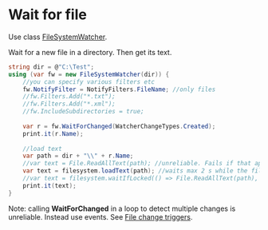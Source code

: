 # Wait for file
Use class <a href='https://www.google.com/search?q=System.IO.FileSystemWatcher+class'>FileSystemWatcher</a>.

Wait for a new file in a directory. Then get its text.

```csharp
string dir = @"C:\Test";
using (var fw = new FileSystemWatcher(dir)) {
	//you can specify various filters etc
	fw.NotifyFilter = NotifyFilters.FileName; //only files
	//fw.Filters.Add("*.txt");
	//fw.Filters.Add("*.xml");
	//fw.IncludeSubdirectories = true;
	
	var r = fw.WaitForChanged(WatcherChangeTypes.Created);
	print.it(r.Name);
	
	//load text
	var path = dir + "\\" + r.Name;
	//var text = File.ReadAllText(path); //unreliable. Fails if that app is still writing the file.
	var text = filesystem.loadText(path); //waits max 2 s while the file is locked
	//var text = filesystem.waitIfLocked(() => File.ReadAllText(path), 10_000); //waits max 10 s
	print.it(text);
}
```

Note: calling <b>WaitForChanged</b> in a loop to detect multiple changes is unreliable. Instead use events. See <a href='File change triggers (events).md'>File change triggers</a>.
